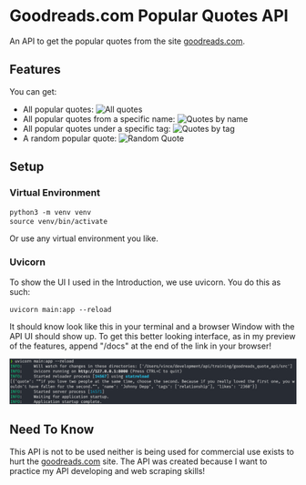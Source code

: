 # Goodreads.com Popular Quotes API
An API to get the popular quotes from the site [goodreads.com](https://www.goodreads.com/quotes).

## Features
You can get:
* All popular quotes:
![All quotes](/images/all_quotes.gif)
* All popular quotes from a specific name:
![Quotes by name](/images/qutoe_by_name.gif)
* All popular quotes under a specific tag:
![Quotes by tag](/images/quote_by_tag.gif)
* A random popular quote:
![Random Quote](/images/random_quote.gif)

## Setup
### Virtual Environment
```
python3 -m venv venv
source venv/bin/activate
```
Or use any virtual environment you like.

### Uvicorn
To show the UI I used in the Introduction, we use uvicorn.
You do this as such:
```
uvicorn main:app --reload
```
It should know look like this in your terminal and a browser Window with the API UI should show up. To get this better looking interface, as in my preview of the features, append "/docs" at the end of the link in your browser!

![Uvicorn Setup](/images/uvicorn_setup.png)

## Need To Know
This API is not to be used neither is being used for commercial use exists to hurt the [goodreads.com](https://www.goodreads.com/) site. 
The API was created because I want to practice my API developing and web scraping skills!
